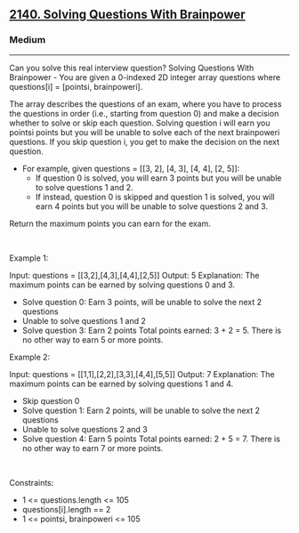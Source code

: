 <h2><a href="https://leetcode.com/problems/solving-questions-with-brainpower/">2140. Solving Questions With Brainpower</a></h2><h3>Medium</h3><hr>Can you solve this real interview question? Solving Questions With Brainpower - You are given a 0-indexed 2D integer array questions where questions[i] = [pointsi, brainpoweri].

The array describes the questions of an exam, where you have to process the questions in order (i.e., starting from question 0) and make a decision whether to solve or skip each question. Solving question i will earn you pointsi points but you will be unable to solve each of the next brainpoweri questions. If you skip question i, you get to make the decision on the next question.

 * For example, given questions = [[3, 2], [4, 3], [4, 4], [2, 5]]:
   * If question 0 is solved, you will earn 3 points but you will be unable to solve questions 1 and 2.
   * If instead, question 0 is skipped and question 1 is solved, you will earn 4 points but you will be unable to solve questions 2 and 3.

Return the maximum points you can earn for the exam.

 

Example 1:


Input: questions = [[3,2],[4,3],[4,4],[2,5]]
Output: 5
Explanation: The maximum points can be earned by solving questions 0 and 3.
- Solve question 0: Earn 3 points, will be unable to solve the next 2 questions
- Unable to solve questions 1 and 2
- Solve question 3: Earn 2 points
Total points earned: 3 + 2 = 5. There is no other way to earn 5 or more points.


Example 2:


Input: questions = [[1,1],[2,2],[3,3],[4,4],[5,5]]
Output: 7
Explanation: The maximum points can be earned by solving questions 1 and 4.
- Skip question 0
- Solve question 1: Earn 2 points, will be unable to solve the next 2 questions
- Unable to solve questions 2 and 3
- Solve question 4: Earn 5 points
Total points earned: 2 + 5 = 7. There is no other way to earn 7 or more points.


 

Constraints:

 * 1 <= questions.length <= 105
 * questions[i].length == 2
 * 1 <= pointsi, brainpoweri <= 105